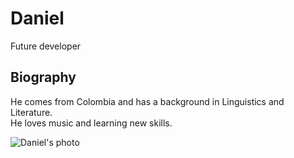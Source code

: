 # Daniel

Future developer

## Biography

He comes from Colombia and has a background in Linguistics and Literature.  
He loves music and learning new skills.

![Daniel's photo](https://github.com/denrique-alvarez/denrique-alvarez/blob/main/Foto%20perfil.jpegsize:160)
